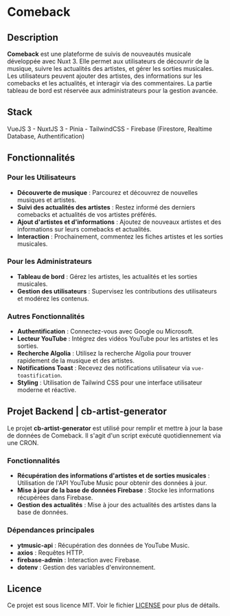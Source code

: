 
# Comeback

## Description
**Comeback** est une plateforme de suivis de nouveautés musicale développée avec Nuxt 3. Elle permet aux utilisateurs de découvrir de la musique, suivre les actualités des artistes, et gérer les sorties musicales. Les utilisateurs peuvent ajouter des artistes, des informations sur les comebacks et les actualités, et interagir via des commentaires. La partie tableau de bord est réservée aux administrateurs pour la gestion avancée.

## Stack
VueJS 3 - NuxtJS 3 - Pinia - TailwindCSS - Firebase (Firestore, Realtime Database, Authentification) 

## Fonctionnalités

### Pour les Utilisateurs
- **Découverte de musique** : Parcourez et découvrez de nouvelles musiques et artistes.
- **Suivi des actualités des artistes** : Restez informé des derniers comebacks et actualités de vos artistes préférés.
- **Ajout d'artistes et d'informations** : Ajoutez de nouveaux artistes et des informations sur leurs comebacks et actualités.
- **Interaction** : Prochainement, commentez les fiches artistes et les sorties musicales.

### Pour les Administrateurs
- **Tableau de bord** : Gérez les artistes, les actualités et les sorties musicales.
- **Gestion des utilisateurs** : Supervisez les contributions des utilisateurs et modérez les contenus.

### Autres Fonctionnalités
- **Authentification** : Connectez-vous avec Google ou Microsoft.
- **Lecteur YouTube** : Intégrez des vidéos YouTube pour les artistes et les sorties.
- **Recherche Algolia** : Utilisez la recherche Algolia pour trouver rapidement de la musique et des artistes.
- **Notifications Toast** : Recevez des notifications utilisateur via `vue-toastification`.
- **Styling** : Utilisation de Tailwind CSS pour une interface utilisateur moderne et réactive.

## Projet Backend | cb-artist-generator

Le projet **cb-artist-generator** est utilisé pour remplir et mettre à jour la base de données de Comeback. Il s'agit d'un script exécuté quotidiennement via une CRON.

### Fonctionnalités

- **Récupération des informations d'artistes et de sorties musicales** : Utilisation de l'API YouTube Music pour obtenir des données à jour.
- **Mise à jour de la base de données Firebase** : Stocke les informations récupérées dans Firebase.
- **Gestion des actualités** : Mise à jour des actualités des artistes dans la base de données.

### Dépendances principales

- **ytmusic-api** : Récupération des données de YouTube Music.
- **axios** : Requêtes HTTP.
- **firebase-admin** : Interaction avec Firebase.
- **dotenv** : Gestion des variables d'environnement.

## Licence
Ce projet est sous licence MIT. Voir le fichier [LICENSE](./LICENSE) pour plus de détails.
